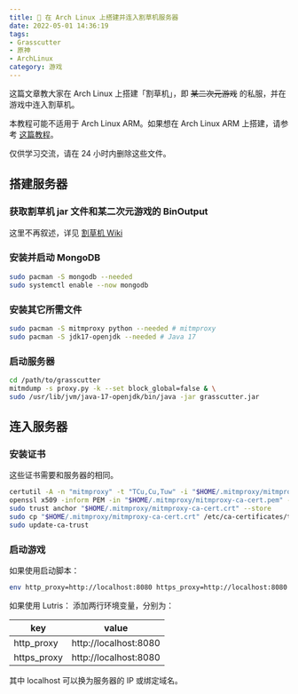 ```yaml
---
title: 🚜 在 Arch Linux 上搭建并连入割草机服务器
date: 2022-05-01 14:36:19
tags:
- Grasscutter
- 原神
- ArchLinux
category: 游戏
---
```


这篇文章教大家在 Arch Linux 上搭建「割草机」，即 ~~某二次元游戏~~ 的私服，并在游戏中连入割草机。

本教程可能不适用于 Arch Linux ARM。如果想在 Arch Linux ARM 上搭建，请参考 [这篇教程](https://www.chitang.tech/posts/grasscutter-android/)。

仅供学习交流，请在 24 小时内删除这些文件。

## 搭建服务器

### 获取割草机 jar 文件和某二次元游戏的 BinOutput

这里不再叙述，详见 [割草机 Wiki](https://github.com/Grasscutters/Grasscutter/wiki)

### 安装并启动 MongoDB

```bash
sudo pacman -S mongodb --needed
sudo systemctl enable --now mongodb
```

### 安装其它所需文件

```bash
sudo pacman -S mitmproxy python --needed # mitmproxy
sudo pacman -S jdk17-openjdk --needed # Java 17
```

### 启动服务器

```bash
cd /path/to/grasscutter
mitmdump -s proxy.py -k --set block_global=false & \
sudo /usr/lib/jvm/java-17-openjdk/bin/java -jar grasscutter.jar
```

## 连入服务器

### 安装证书

这些证书需要和服务器的相同。

```bash
certutil -A -n "mitmproxy" -t "TCu,Cu,Tuw" -i "$HOME/.mitmproxy/mitmproxy-ca-cert.cer" -d sql:$HOME/.pki/nssdb # 安装用户证书，可选
openssl x509 -inform PEM -in "$HOME/.mitmproxy/mitmproxy-ca-cert.pem" -out "$HOME/.mitmproxy/mitmproxy-ca-cert.crt" # 把 pem 证书转为 crt
sudo trust anchor "$HOME/.mitmproxy/mitmproxy-ca-cert.crt" --store
sudo cp "$HOME/.mitmproxy/mitmproxy-ca-cert.crt" /etc/ca-certificates/trust-source/anchors/
sudo update-ca-trust
```

### 启动游戏

如果使用启动脚本：

```bash
env http_proxy=http://localhost:8080 https_proxy=http://localhost:8080 /path/to/certain_anime_game_startup.sh
```

如果使用 Lutris：
添加两行环境变量，分别为：

| key | value |
| --- | --- |
| http_proxy | http://localhost:8080 |
| https_proxy | http://localhost:8080 |

其中 localhost 可以换为服务器的 IP 或绑定域名。

